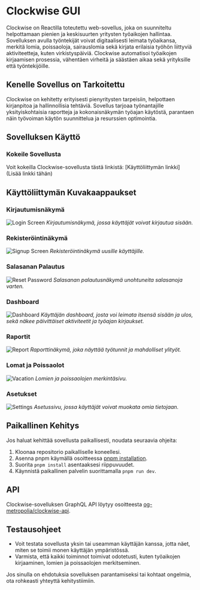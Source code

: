 # Clockwise GUI

Clockwise on Reactilla toteutettu web-sovellus, joka on suunniteltu helpottamaan pienien ja keskisuurten yritysten työaikojen hallintaa. Sovelluksen avulla työntekijät voivat digitaalisesti leimata työaikansa, merkitä lomia, poissaoloja, sairauslomia sekä kirjata erilaisia työhön liittyviä aktiviteetteja, kuten virkistyspäiviä. Clockwise automatisoi työaikojen kirjaamisen prosessia, vähentäen virheitä ja säästäen aikaa sekä yrityksille että työntekijöille.

## Kenelle Sovellus on Tarkoitettu

Clockwise on kehitetty erityisesti pienyritysten tarpeisiin, helpottaen kirjanpitoa ja hallinnollisia tehtäviä. Sovellus tarjoaa työnantajille yksityiskohtaisia raportteja ja kokonaisnäkymän työajan käytöstä, parantaen näin työvoiman käytön suunnittelua ja resurssien optimointia.

## Sovelluksen Käyttö

### Kokeile Sovellusta

Voit kokeilla Clockwise-sovellusta tästä linkistä: [Käyttöliittymän linkki] (Lisää linkki tähän)

## Käyttöliittymän Kuvakaappaukset

### Kirjautumisnäkymä
![Login Screen](./images/login.png)
*Kirjautumisnäkymä, jossa käyttäjät voivat kirjautua sisään.*

### Rekisteröintinäkymä
![Signup Screen](./images/signup.png)
*Rekisteröintinäkymä uusille käyttäjille.*

### Salasanan Palautus
![Reset Password](./images/reset-password.png)
*Salasanan palautusnäkymä unohtuneita salasanoja varten.*

### Dashboard
![Dashboard](./images/dashboard.png)
*Käyttäjän dashboard, josta voi leimata itsensä sisään ja ulos, sekä näkee päivittäiset aktiviteetit ja työajan kirjaukset.*

### Raportit
![Report](./images/report.png)
*Raporttinäkymä, joka näyttää työtunnit ja mahdolliset ylityöt.*

### Lomat ja Poissaolot
![Vacation](./images/vacation.png)
*Lomien ja poissaolojen merkintäsivu.*

### Asetukset
![Settings](./images/settings.png)
*Asetussivu, jossa käyttäjät voivat muokata omia tietojaan.*

## Paikallinen Kehitys

Jos haluat kehittää sovellusta paikallisesti, noudata seuraavia ohjeita:

1. Kloonaa repositorio paikalliselle koneellesi.
2. Asenna pnpm käymällä osoitteessa [pnpm installation](https://pnpm.io/installation).
3. Suorita `pnpm install` asentaaksesi riippuvuudet.
4. Käynnistä paikallinen palvelin suorittamalla `pnpm run dev`.

## API

Clockwise-sovelluksen GraphQL API löytyy osoitteesta [og-metropolia/clockwise-api](https://github.com/og-metropolia/clockwise-api).

## Testausohjeet

- Voit testata sovellusta yksin tai useamman käyttäjän kanssa, jotta näet, miten se toimii monen käyttäjän ympäristössä.
- Varmista, että kaikki toiminnot toimivat odotetusti, kuten työaikojen kirjaaminen, lomien ja poissaolojen merkitseminen.

Jos sinulla on ehdotuksia sovelluksen parantamiseksi tai kohtaat ongelmia, ota rohkeasti yhteyttä kehitystiimiin.

